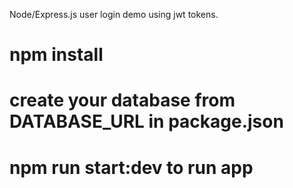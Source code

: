 
Node/Express.js user login demo using jwt tokens. 

# npm install
# create your database from DATABASE_URL in package.json
# npm run start:dev to run app

